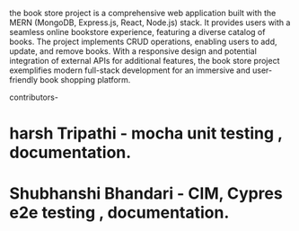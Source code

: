 the book store project is a comprehensive web application built with the MERN (MongoDB, Express.js, React, Node.js) stack. It provides users with a seamless online bookstore experience, featuring a diverse catalog of books. The project implements CRUD operations, enabling users to add, update, and remove books. With a responsive design and potential integration of external APIs for additional features, the book store project exemplifies modern full-stack development for an immersive and user-friendly book shopping platform.


contributors-
# harsh Tripathi - mocha unit testing , documentation.
# Shubhanshi Bhandari - CIM, Cypres e2e testing , documentation.



